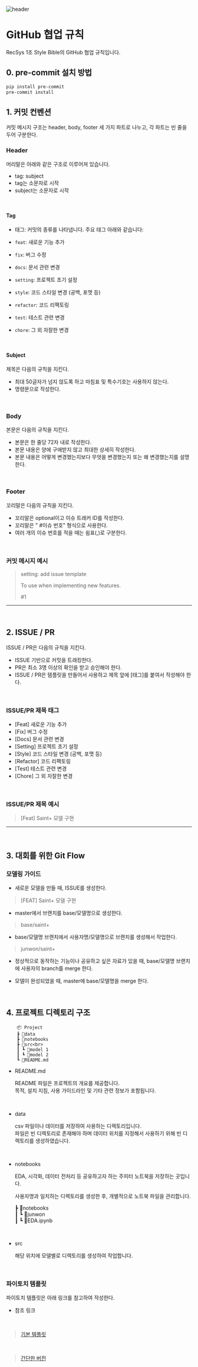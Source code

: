 ![header](https://capsule-render.vercel.app/api?type=rounded&color=0:81ed89,100:06c007&text=Style%20Bible&height=150&fontSize=80&fontColor=d3ffd8)


# GitHub 협업 규칙
RecSys 1조 Style Bible의 GitHub 협업 규칙입니다.
<br>

## 0. pre-commit 설치 방법

```bash
pip install pre-commit
pre-commit install
```

## 1. 커밋 컨벤션
커밋 메시지 구조는 header, body, footer 세 가지 파트로 나누고, 각 파트는 빈 줄을 두어 구분한다.
<br>

### Header
머리말은 아래와 같은 구조로 이루어져 있습니다.
- tag: subject
- tag는 소문자로 시작
- subject는 소문자로 시작
<br>

#### Tag
- 태그: 커밋의 종류를 나타냅니다. 주요 태그 아래와 같습니다:

 - `feat`: 새로운 기능 추가
 - `fix`: 버그 수정
 - `docs`: 문서 관련 변경
 - `setting`: 프로젝트 초기 설정
 - `style`: 코드 스타일 변경 (공백, 포맷 등)
 - `refactor`: 코드 리팩토링
 - `test`: 테스트 관련 변경
 - `chore`: 그 외 자잘한 변경
 <br>

#### Subject
제목은 다음의 규칙을 지킨다.

- 최대 50글자가 넘지 않도록 하고 마침표 및 특수기호는 사용하지 않는다.
- 명령문으로 작성한다.
<br>

### Body
본문은 다음의 규칙을 지킨다.

- 본문은 한 줄당 72자 내로 작성한다.
- 본문 내용은 양에 구애받지 않고 최대한 상세히 작성한다.
- 본문 내용은 어떻게 변경했는지보다 무엇을 변경했는지 또는 왜 변경했는지를 설명한다.
<br>

### Footer
꼬리말은 다음의 규칙을 지킨다.

- 꼬리말은 optional이고 이슈 트래커 ID를 작성한다.
- 꼬리말은 " #이슈 번호" 형식으로 사용한다.
- 여러 개의 이슈 번호를 적을 때는 쉼표(,)로 구분한다.
<br>

### 커밋 메시지 예시
>setting: add issue template
>
>To use when implementing new features.
>
> #1
---
<br>

## 2. ISSUE / PR
ISSUE / PR은 다음의 규칙을 지킨다.
- ISSUE 기반으로 커밋을 트래킹한다.
- PR은 최소 3명 이상의 확인을 받고 승인해야 한다.
- ISSUE / PR은 템플릿을 만들어서 사용하고 제목 앞에 [태그]를 붙여서 작성해야 한다.
<br>

### ISSUE/PR 제목 태그

 - [Feat] 새로운 기능 추가
 - [Fix] 버그 수정
 - [Docs] 문서 관련 변경
 - [Setting] 프로젝트 초기 설정
 - [Style] 코드 스타일 변경 (공백, 포맷 등)
 - [Refactor] 코드 리팩토링
 - [Test] 테스트 관련 변경
 - [Chore] 그 외 자잘한 변경
<br>

### ISSUE/PR 제목 예시
> [Feat] Saint+ 모델 구현
---
<br>

## 3. 대회를 위한 Git Flow

### 모델링 가이드

- 새로운 모델을 만들 때, ISSUE를 생성한다.
 >[FEAT] Saint+ 모델 구현
- master에서 브랜치를 base/모델명으로 생성한다.
 >base/saint+
- base/모델명 브랜치에서 사용자명/모델명으로 브랜치를 생성해서 작업한다.
 >junwon/saint+
- 정상적으로 동작하는 기능이나 공유하고 싶은 자료가 있을 때, base/모델명 브랜치에 사용자의 branch를 merge 한다.

- 모델이 완성되었을 때, master에 base/모델명을 merge 한다.
<br>

## 4. 프로젝트 디렉토리 구조 

        📦 Project
        ┣ 📂data
        ┣ 📂notebooks
        ┣ 📂src<br>
        ┃ ┗ 📂model 1
        ┃ ┗ 📂model 2
        ┗ 📜README.md


- README.md

    README 파일은 프로젝트의 개요를 제공합니다.
    <br>
    목적, 설치 지침, 사용 가이드라인 및 기타 관련 정보가 포함됩니다.
<br>

- data

    csv 파일이나 데이터를 저장하여 사용하는 디렉토리입니다.
    <br>
    파일은 빈 디렉토리로 존재해야 하며 데이터 위치를 지정해서 사용하기 위해 빈 디렉토리를 생성하였습니다.
<br>

- notebooks

    EDA, 시각화, 데이터 전처리 등 공유하고자 하는 주피터 노트북을 저장하는 곳입니다.
    <br>
    
    사용자명과 일치하는 디렉토리를 생성한 후, 개별적으로 노트북 파일을 관리합니다.
    <br>

    ┣ 📂notebooks<br>
    ┃ ┗ 📂junwon<br>
    ┃    ┗ 📜EDA.ipynb

<br>

- src

    해당 위치에 모델별로 디렉토리를 생성하여 작업합니다.
<br>

### 파이토치 템플릿
파이토치 템플릿은 아래 링크를 참고하여 작성한다.
<br>

- 참조 링크
<br>

>[기본 템플릿](https://github.com/victoresque/pytorch-template)
<br>

>[간단한 버전](https://smha-61749.medium.com/pytorch-%EB%A8%B8%EC%8B%A0%EB%9F%AC%EB%8B%9D-%EB%94%A5%EB%9F%AC%EB%8B%9D-%ED%94%84%EB%A1%9C%EC%A0%9D%ED%8A%B8-%EC%84%A4%EA%B3%84%ED%95%98%EA%B3%A0-%ED%85%9C%ED%94%8C%EB%A6%BF-%EA%B5%AC%EC%84%B1%ED%95%98%EA%B8%B0-ccf222552e63)

<br>
